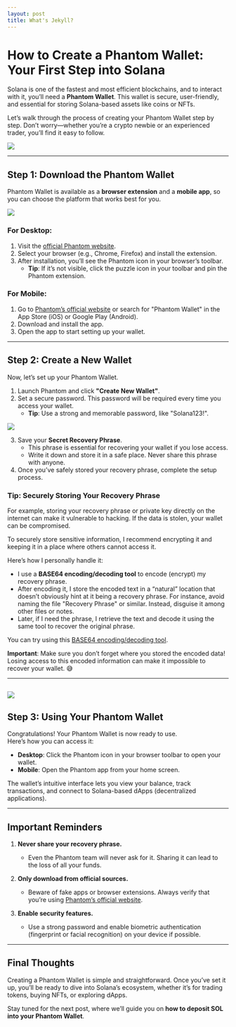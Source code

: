 ```yaml
---
layout: post
title: What's Jekyll?
---
```

# How to Create a Phantom Wallet: Your First Step into Solana

Solana is one of the fastest and most efficient blockchains, and to interact with it, you’ll need a **Phantom Wallet**. This wallet is secure, user-friendly, and essential for storing Solana-based assets like coins or NFTs.

Let’s walk through the process of creating your Phantom Wallet step by step. Don’t worry—whether you’re a crypto newbie or an experienced trader, you’ll find it easy to follow.

![](../../images/1-1.png)

---

## Step 1: Download the Phantom Wallet

Phantom Wallet is available as a **browser extension** and a **mobile app**, so you can choose the platform that works best for you.

![](../../images/1-2.png)

### For Desktop:
1. Visit the [official Phantom website](https://phantom.app/download).  
2. Select your browser (e.g., Chrome, Firefox) and install the extension.  
3. After installation, you’ll see the Phantom icon in your browser’s toolbar.  
   - **Tip**: If it’s not visible, click the puzzle icon in your toolbar and pin the Phantom extension.

### For Mobile:
1. Go to [Phantom’s official website](https://phantom.app/download) or search for "Phantom Wallet" in the App Store (iOS) or Google Play (Android).  
2. Download and install the app.  
3. Open the app to start setting up your wallet.


---

## Step 2: Create a New Wallet

Now, let’s set up your Phantom Wallet.

1. Launch Phantom and click **"Create New Wallet"**.  
2. Set a secure password. This password will be required every time you access your wallet.  
   - **Tip**: Use a strong and memorable password, like "Solana123!".  
   
![](../../images/1-3.png)

3. Save your **Secret Recovery Phrase**.  
   - This phrase is essential for recovering your wallet if you lose access.  
   - Write it down and store it in a safe place. Never share this phrase with anyone.  
4. Once you’ve safely stored your recovery phrase, complete the setup process.


### Tip: Securely Storing Your Recovery Phrase

For example, storing your recovery phrase or private key directly on the internet can make it vulnerable to hacking. If the data is stolen, your wallet can be compromised.

To securely store sensitive information, I recommend encrypting it and keeping it in a place where others cannot access it.  

Here’s how I personally handle it:  
- I use a **BASE64 encoding/decoding tool** to encode (encrypt) my recovery phrase.  
- After encoding it, I store the encoded text in a “natural” location that doesn’t obviously hint at it being a recovery phrase. For instance, avoid naming the file "Recovery Phrase" or similar. Instead, disguise it among other files or notes.  
- Later, if I need the phrase, I retrieve the text and decode it using the same tool to recover the original phrase.

You can try using this [BASE64 encoding/decoding tool](https://base64encodedecode.netlify.app/).

**Important**: Make sure you don’t forget where you stored the encoded data! Losing access to this encoded information can make it impossible to recover your wallet. 😅

---


![](../../images/1-4.png)
---

## Step 3: Using Your Phantom Wallet

Congratulations! Your Phantom Wallet is now ready to use.  
Here’s how you can access it:

- **Desktop**: Click the Phantom icon in your browser toolbar to open your wallet.  
- **Mobile**: Open the Phantom app from your home screen.  

The wallet’s intuitive interface lets you view your balance, track transactions, and connect to Solana-based dApps (decentralized applications).

---

## Important Reminders

1. **Never share your recovery phrase.**  
   - Even the Phantom team will never ask for it. Sharing it can lead to the loss of all your funds.

2. **Only download from official sources.**  
   - Beware of fake apps or browser extensions. Always verify that you’re using [Phantom’s official website](https://phantom.app/download).  

3. **Enable security features.**  
   - Use a strong password and enable biometric authentication (fingerprint or facial recognition) on your device if possible.

---

## Final Thoughts

Creating a Phantom Wallet is simple and straightforward. Once you’ve set it up, you’ll be ready to dive into Solana’s ecosystem, whether it’s for trading tokens, buying NFTs, or exploring dApps.  

Stay tuned for the next post, where we’ll guide you on **how to deposit SOL into your Phantom Wallet**.
